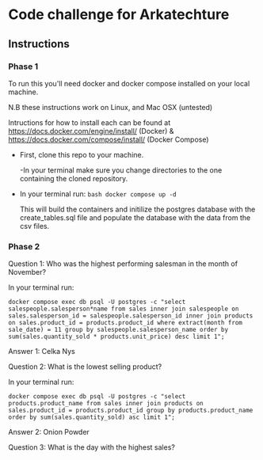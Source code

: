 # Code challenge for Arkatechture

## Instructions

### Phase 1

To run this you'll need docker and docker compose installed on your local machine.

N.B these instructions work on Linux, and Mac OSX (untested)

Intructions for how to install each can be found at https://docs.docker.com/engine/install/ (Docker) & https://docs.docker.com/compose/install/ (Docker Compose)

- First, clone this repo to your machine.

  -In your terminal make sure you change directories to the one containing the cloned repository.

- In your terminal run:
  `bash docker compose up -d`

  This will build the containers and initilize the postgres database with the create_tables.sql file and populate the database with the data from the csv files.

### Phase 2

Question 1: Who was the highest performing salesman in the month of November?

In your terminal run:

    docker compose exec db psql -U postgres -c "select salespeople.salesperson*name from sales inner join salespeople on sales.salesperson_id = salespeople.salesperson_id inner join products on sales.product_id = products.product_id where extract(month from sale_date) = 11 group by salespeople.salesperson_name order by sum(sales.quantity_sold * products.unit_price) desc limit 1";

Answer 1: Celka Nys

Question 2: What is the lowest selling product?

In your terminal run:

    docker compose exec db psql -U postgres -c "select products.product_name from sales inner join products on sales.product_id = products.product_id group by products.product_name order by sum(sales.quantity_sold) asc limit 1";

Answer 2: Onion Powder

Question 3: What is the day with the highest sales?
